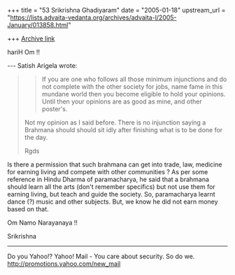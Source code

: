 +++
title = "53 Srikrishna Ghadiyaram"
date = "2005-01-18"
upstream_url = "https://lists.advaita-vedanta.org/archives/advaita-l/2005-January/013858.html"

+++
[Archive link](https://lists.advaita-vedanta.org/archives/advaita-l/2005-January/013858.html)

hariH Om !!

--- Satish Arigela <satisharigela at yahoo.com> wrote:

> 
> >If you are one who follows all those
> > minimum
> > injunctions and do not complete with the other
> > society
> > for jobs, name fame in this mundane world then you
> > become eligible to hold your opinions. Until then
> > your
> > opinions are as good as mine, and other poster's.
> 
>  Not my opinion as I said before. There is no
> injunction saying a Brahmana should should sit idly
> after finishing what is to be done for the day.
> 
> Rgds
> 
> 

Is there a permission that such brahmana can get into
trade, law, medicine for earning living and compete
with other communities ? As per some reference in
Hindu Dharma of paramacharya, he said that a brahmana
should learn all the arts (don't remember specifics)
but not use them for earning living, but teach and
guide the society. So, paramacharya learnt dance (?)
music and other subjects. But, we know he did not earn
money based on that.

Om Namo Narayanaya !!

Srikrishna




__________________________________ 
Do you Yahoo!? 
Yahoo! Mail - You care about security. So do we. 
http://promotions.yahoo.com/new_mail

